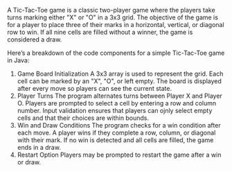 A Tic-Tac-Toe game is a classic two-player game where the players take turns marking either "X" or "O" in a 3x3 grid. The objective of the game is for a player to place three of their marks in a horizontal, vertical, or diagonal row to win. If all nine cells are filled without a winner, the game is considered a draw.

Here’s a breakdown of the code components for a simple Tic-Tac-Toe game in Java:

1. Game Board Initialization
A 3x3 array is used to represent the grid. Each cell can be marked by an "X", "O", or left empty.
The board is displayed after every move so players can see the current state.
2. Player Turns
The program alternates turns between Player X and Player O.
Players are prompted to select a cell by entering a row and column number.
Input validation ensures that players can ojnly select empty cells and that their choices are within bounds.
3. Win and Draw Conditions
The program checks for a win condition after each move. A player wins if they complete a row, column, or diagonal with their mark.
If no win is detected and all cells are filled, the game ends in a draw.
4. Restart Option
Players may be prompted to restart the game after a win or draw.

